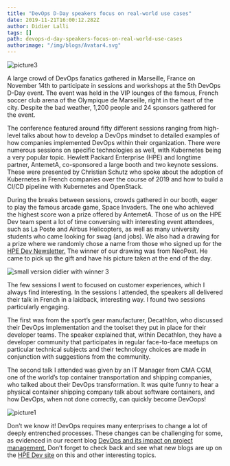 ```yaml
---
title: "DevOps D-Day speakers focus on real-world use cases"
date: 2019-11-21T16:00:12.282Z
author: Didier Lalli 
tags: []
path: devops-d-day-speakers-focus-on-real-world-use-cases
authorimage: "/img/blogs/Avatar4.svg"
---
```

![picture3](https://hpe-developer-portal.s3.amazonaws.com/uploads/media/2019/10/picture3-1574352241077.png)

A large crowd of DevOps fanatics gathered in Marseille, France on November 14th to participate in sessions and workshops at the 5th DevOps D-Day event. The event was held in the VIP lounges of the famous, French soccer club arena of the Olympique de Marseille, right in the heart of the city. Despite the bad weather, 1,200 people and 24 sponsors gathered for the event. 

The conference featured around fifty different sessions ranging from high-level talks about how to develop a DevOps mindset to detailed examples of how companies implemented DevOps within their organization. There were numerous sessions on specific technologies as well, with Kubernetes being a very popular topic. Hewlett Packard Enterprise (HPE) and longtime partner, AntemetA, co-sponsored a large booth and two keynote sessions. These were presented by Christian Schutz who spoke about the adoption of Kubernetes in French companies over the course of 2019 and how to build a CI/CD pipeline with Kubernetes and OpenStack. 

During the breaks between sessions, crowds gathered in our booth, eager to play the famous arcade game, Space Invaders. The one who achieved the highest score won a prize offered by AntemetA. Those of us on the HPE Dev team spent a lot of time conversing with interesting event attendees, such as La Poste and Airbus Helicopters, as well as many university students who came looking for swag (and jobs). We also had a drawing for a prize where we randomly chose a name from those who signed up for the [HPE Dev Newsletter.](https://hpe-developer.8ar.ms/newsletter-signup) The winner of our drawing was from NeoPost. He came to pick up the gift and have his picture taken at the end of the day.


![small version didier with winner 3](https://hpe-developer-portal.s3.amazonaws.com/uploads/media/2019/10/small-version-didier-with-winner-3-1574454720874.jpg)

The few sessions I went to focused on customer experiences, which I always find interesting. In the sessions I attended, the speakers all delivered their talk in French in a laidback, interesting way. I found two sessions particularly engaging.

The first was from the sport’s gear manufacturer, Decathlon, who discussed their DevOps implementation and the toolset they put in place for their developer teams. The speaker explained that, within Decathlon, they have a developer community that participates in regular face-to-face meetups on particular technical subjects and their technology choices are made in conjunction with suggestions from the community. 

The second talk I attended was given by an IT Manager from CMA CGM, one of the world’s top container transportation and shipping companies, who talked about their DevOps transformation. It was quite funny to hear a physical container shipping company talk about software containers, and how DevOps, when not done correctly, can quickly become DevOops!


![picture1](https://hpe-developer-portal.s3.amazonaws.com/uploads/media/2019/10/picture1-1574352210141.png)

Don’t we know it! DevOps requires many enterprises to change a lot of deeply entrenched processes. These changes can be challenging for some, as evidenced in our recent blog [DevOps and its impact on project management.](https://developer.hpe.com/blog/devops-and-its-impact-on-project-management) Don’t forget to check back and see what new blogs are up on the [HPE Dev site](https://developer.hpe.com/blog) on this and other interesting topics. 